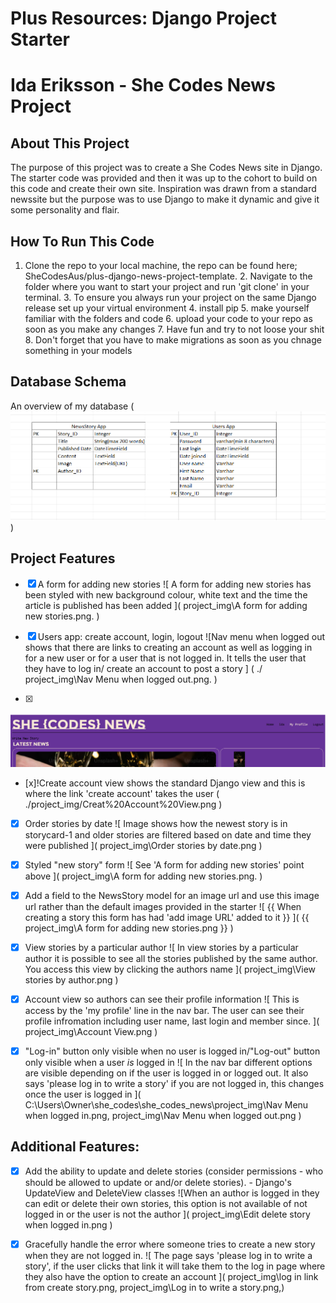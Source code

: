 # Plus Resources: Django Project Starter

# Ida Eriksson - She Codes News Project
## About This Project
The purpose of this project was to create a She Codes News site in Django. The starter code was provided and then it was up to the cohort to build on this code and create their own site. Inspiration was drawn from a standard newssite but the purpose was to use Django to make it dynamic and give it some personality and flair. 
## How To Run This Code
 1. Clone the repo to your local machine, the repo can be found here; SheCodesAus/plus-django-news-project-template. 
    2. Navigate to the folder where you want to start your project and run 'git clone' in your terminal.
    3. To ensure you always run your project on the same Django release set up your virtual environment
    4. install pip
    5. make yourself familiar with the folders and code
    6. upload your code to your repo as soon as you make any changes
    7. Have fun and try to not loose your shit 
    8. Don't forget that you have to make migrations as soon as you chnage something in your models 
## Database Schema
An overview of my database ( ![Alt text](<project_img/Database Schema.png>) )
## Project Features
- [x] A form for adding new stories
![ A form for adding new stories has been styled with new background colour, white text and the time the article is published has been added ]( project_img\A form for adding new stories.png. )

- [x] Users app: create account, login, logout
![Nav menu when logged out shows that there are links to creating an account as well as logging in for a new user or for a user that is not logged in. It tells the user that they have to log in/ create an account to post a story ] ( ./ 
project_img\Nav Menu when logged out.png.  )

- [x]
![ Nav menu when logged in displays the username, the log out option, 'my profile' and the option to post an article. ]( ./project_img/Nav%20Menu%20when%20logged%20in.png )

- [x]!Create account view shows the standard Django view and this is where the link 'create account' takes the user ( ./project_img/Creat%20Account%20View.png )

- [x] Order stories by date
![ Image shows how the newest story is in storycard-1 and older stories are filtered based on date and time they were published ]( project_img\Order stories by date.png )

- [x] Styled "new story" form
![ See 'A form for adding new stories' point above ]( project_img\A form for adding new stories.png. )

- [x] Add a field to the NewsStory model for an image url and use this image url rather than the default images provided in the starter
![ {{ When creating a story this form has had 'add image URL' added to it }} ]( {{ project_img\A form for adding new stories.png }} )

- [x] View stories by a particular author
![ In view stories by a particular author it is possible to see all the stories published by the same author. You access this view by clicking the authors name ]( project_img\View stories by author.png )

- [x] Account view so authors can see their profile information
![ This is access by the 'my profile' line in the nav bar. The user can see their profile infromation including user name, last login and member since. ]( project_img\Account View.png )

- [x] "Log-in" button only visible when no user is logged in/"Log-out" button
only visible when a user *is* logged in
![ In the nav bar different options are visible depending on if the user is logged in or logged out. It also says 'please log in to write a story' if you are not logged in, this changes once the user is logged in ]( C:\Users\Owner\she_codes\she_codes_news\project_img\Nav Menu when logged in.png, project_img\Nav Menu when logged out.png )


## Additional Features:
- [x] Add the ability to update and delete stories (consider permissions - who
should be allowed to update or and/or delete stories). - Django's UpdateView and DeleteView classes
![When an author is logged in they can edit or delete their own stories, this option is not available of not logged in or the user is not the author ]( project_img\Edit delete story when logged in.png )

- [x] Gracefully handle the error where someone tries to create a new story when
they are not logged in.
![ The page says 'please log in to write a story', if the user clicks that link it will take them to the log in page where they also have the option to create an account ]( project_img\log in link from create story.png, project_img\Log in to write a story.png,)

